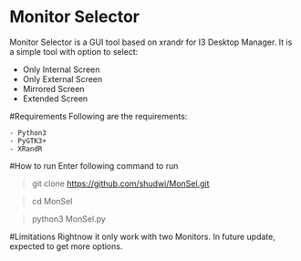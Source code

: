 # Monitor Selector
Monitor Selector is a GUI tool based on xrandr for I3 Desktop Manager.
It is a simple tool with option to select:

- Only Internal Screen
- Only External Screen
- Mirrored Screen
- Extended Screen

#Requirements
Following are the requirements:

	- Python3
	- PyGTK3+
	- XRandR

#How to run
Enter following command to run
> git clone https://github.com/shudwi/MonSel.git

> cd MonSel

> python3 MonSel.py

#Limitations
Rightnow it only work with two Monitors. In future update, expected to get more options.
